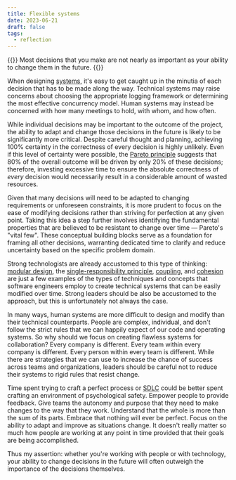 ```yaml
---
title: Flexible systems
date: 2023-06-21
draft: false
tags:
  - reflection
---
```


{{<tagline>}}
Most decisions that you make are not nearly as important as your ability to change them in the future.
{{</tagline>}}

When designing [systems](/lexicon#system), it's easy to get caught up in the minutia of each decision that has to be
made along the way. Technical systems may raise concerns about choosing the appropriate logging framework or determining
the most effective concurrency model. Human systems may instead be concerned with how many meetings to hold, with whom,
and how often.

While individual decisions may be important to the outcome of the project, the ability to adapt and change those
decisions in the future is likely to be significantly more critical. Despite careful thought and planning, achieving
100% certainty in the correctness of every decision is highly unlikely. Even if this level of certainty were possible,
the [Pareto principle](https://en.wikipedia.org/wiki/Pareto_principle) suggests that 80% of the overall outcome will be
driven by only 20% of these decisions; therefore, investing excessive time to ensure the absolute correctness of _every_
decision would necessarily result in a considerable amount of wasted resources.

Given that many decisions will need to be adapted to changing requirements or unforeseen constraints, it is more prudent
to focus on the ease of modifying decisions rather than striving for perfection at any given point. Taking this idea a
step further involves identifying the fundamental properties that are believed to be resistant to change over time — Pareto's
"vital few". These conceptual building blocks serve as a foundation for framing all other decisions,
warranting dedicated time to clarify and reduce uncertainty based on the specific problem domain.

Strong technologists are already accustomed to this type of thinking: [modular
design](https://en.wikipedia.org/wiki/Modular_design), the [single-responsibility
principle](https://en.wikipedia.org/wiki/Single-responsibility_principle),
[coupling](https://en.wikipedia.org/wiki/Coupling_(computer_programming)), and
[cohesion](https://en.wikipedia.org/wiki/Cohesion_(computer_science)) are just a few examples of the types of techniques
and concepts that software engineers employ to create technical systems that can be easily modified over time.
Strong leaders should be also be accustomed to the approach, but this is unfortunately not always the case.

In many ways, human systems are more difficult to design and modify than their technical counterparts. People are
complex, individual, and don't follow the strict rules that we can happily expect of our code and operating systems. So
why should we focus on creating flawless systems for collaboration? Every company is different. Every team within every
company is different. Every person within every team is different. While there are strategies that we can use to
increase the chance of success across teams and organizations, leaders should be careful not to reduce their
systems to rigid rules that resist change.

Time spent trying to craft a perfect process or [SDLC](https://en.wikipedia.org/wiki/Systems_development_life_cycle)
could be better spent crafting an environment of psychological safety. Empower people to provide feedback. Give teams
the autonomy and purpose that they need to make changes to the way that they work. Understand that the whole is more
than the sum of its parts. Embrace that nothing will ever be perfect. Focus on the ability to adapt and improve as
situations change. It doesn't really matter so much how people are working at any point in time provided that
their goals are being accomplished.

Thus my assertion: whether you're working with people or with technology, your ability to change decisions in the future
will often outweigh the importance of the decisions themselves.
